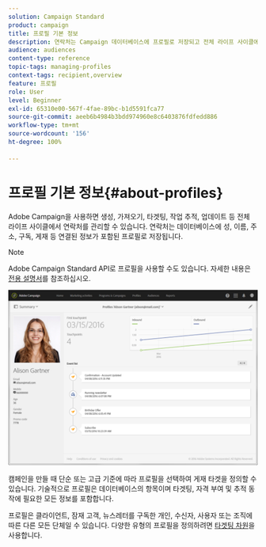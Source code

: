 ```yaml
---
solution: Campaign Standard
product: campaign
title: 프로필 기본 정보
description: 연락처는 Campaign 데이터베이스에 프로필로 저장되고 전체 라이프 사이클에 업데이트됩니다.
audience: audiences
content-type: reference
topic-tags: managing-profiles
context-tags: recipient,overview
feature: 프로필
role: User
level: Beginner
exl-id: 65310e00-567f-4fae-89bc-b1d5591fca77
source-git-commit: aeeb6b4984b3bdd974960e8c6403876fdfedd886
workflow-type: tm+mt
source-wordcount: '156'
ht-degree: 100%

---
```


# 프로필 기본 정보{#about-profiles}

Adobe Campaign을 사용하면 생성, 가져오기, 타겟팅, 작업 추적, 업데이트 등 전체 라이프 사이클에서 연락처를 관리할 수 있습니다. 연락처는 데이터베이스에 성, 이름, 주소, 구독, 게재 등 연결된 정보가 포함된 프로필로 저장됩니다.

>[!NOTE]
>
>Adobe Campaign Standard API로 프로필을 사용할 수도 있습니다. 자세한 내용은 [전용 설명서](../../api/using/retrieving-profiles.md)를 참조하십시오.

![](assets/marketing_history.png)

캠페인을 만들 때 단순 또는 고급 기준에 따라 프로필을 선택하여 게재 타겟을 정의할 수 있습니다. 기술적으로 프로필은 데이터베이스의 항목이며 타겟팅, 자격 부여 및 추적 동작에 필요한 모든 정보를 포함합니다.

프로필은 클라이언트, 잠재 고객, 뉴스레터를 구독한 개인, 수신자, 사용자 또는 조직에 따른 다른 모든 단체일 수 있습니다. 다양한 유형의 프로필을 정의하려면 [타겟팅 차원](../../automating/using/query.md#targeting-dimensions-and-resources)을 사용합니다.
